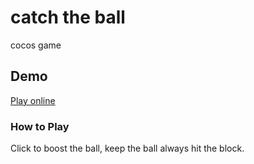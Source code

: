 # catch the ball
cocos game

## Demo
[Play online](https://littlegauze.github.io/catch-the-ball/build/web-mobile/)

### How to Play
 Click to boost the ball, keep the ball always hit the block.
